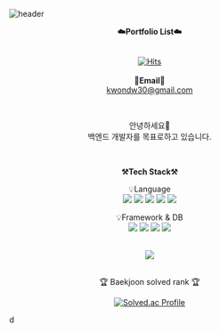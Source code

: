 ![header](https://capsule-render.vercel.app/api?type=waving&color=0:0ff,100:a82da8&height=220&section=header&text=DongWouk%20Github&fontSize=60&fontColor=fff&fontAlign=50&fontAlignY=40)

<div align="center">
<p>
<Strong>☁️Portfolio List☁️</Strong><br><br>
	
[![Hits](https://hits.seeyoufarm.com/api/count/incr/badge.svg?url=https%3A%2F%2Fgithub.com%2Fdongwouk%2Fhit-counter&count_bg=%23199EC0&title_bg=%23555555&icon=&icon_color=%23E7E7E7&title=hits&edge_flat=false)](https://hits.seeyoufarm.com)
	</a>
	<br><br>
	<Strong>📧Email📧</Strong><br>kwondw30@gmail.com<br>
 </p>

	
</div>

<br>

<p align="center">
	안녕하세요👐<br>백엔드 개발자를 목표로하고 있습니다.
</p>

<br>

<p align="center">
	<Strong>⚒️Tech Stack⚒️</Strong><br>
</p>

<p align="center" display="inline-block">
	💡Language <br>
	<img src="https://img.shields.io/badge/Java-007396?style=flat&logo=Conda-Forge&logoColor=white" />
	<img src="https://img.shields.io/badge/HTML5-E34F26?style=flat&logo=HTML5&logoColor=white" />
	<img src="https://img.shields.io/badge/CSS3-1572B6?style=flat&logo=CSS3&logoColor=white" />
	<img src="https://img.shields.io/badge/JavaScript-F7DF1E?style=flat&logo=JavaScript&logoColor=white" />
	<img src="https://img.shields.io/badge/jQuery-0769AD?style=flat&logo=jQuery&logoColor=white" />
	<br>
	
	
</p>
<p align="center" display="inline-block">
	💡Framework & DB <br>
	<img src="https://img.shields.io/badge/Spring-6DB33F?style=flat&logo=Spring&logoColor=white" />
	<img src="https://img.shields.io/badge/Oracle%20SQL-F80000?style=flat&logo=Oracle&logoColor=white" />
	<img src="https://img.shields.io/badge/MySQL-4479A1?style=flat&logo=MySQL&logoColor=white" />
	<img src="https://img.shields.io/badge/MariaDB-003545?style=flat&logo=MariaDB&logoColor=white" />
</p>

<br>
<div align=center>
	<img src="https://github-readme-stats.vercel.app/api?username=dongwouk&show_icons=true"><br><br>
	
<p>🏆 Baekjoon solved rank 🏆</p>
  
[![Solved.ac Profile](http://mazassumnida.wtf/api/v2/generate_badge?boj=kwondw30)](https://solved.ac/kwondw30/)

	
</div>


d
